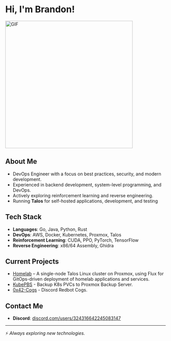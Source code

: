 # Hi, I'm Brandon!
<img src="https://user-images.githubusercontent.com/74038190/212749168-86d6c7ab-98da-409b-998f-c5b74721badd.gif" alt="GIF" width="400"/>

## About Me
- DevOps Engineer with a focus on best practices, security, and modern development.
- Experienced in backend development, system-level programming, and DevOps.
- Actively exploring reinforcement learning and reverse engineering.
- Running **Talos** for self-hosted applications, development, and testing

## Tech Stack
- **Languages**: Go, Java, Python, Rust
- **DevOps**: AWS, Docker, Kubernetes, Proxmox, Talos
- **Reinforcement Learning**: CUDA, PPO, PyTorch, TensorFlow
- **Reverse Engineering**: x86/64 Assembly, Ghidra

## Current Projects
- [Homelab](https://github.com/0x4272616E646F6E/homelab) – A single-node Talos Linux cluster on Proxmox, using Flux for GitOps-driven deployment of homelab applications and services.
- [KubePBS](https://github.com/0x4272616E646F6E/kubepbs) - Backup K8s PVCs to Proxmox Backup Server.
- [0x42-Cogs](https://github.com/0x4272616E646F6E/0x42-cogs) - Discord Redbot Cogs.


## Contact Me
- **Discord**: [discord.com/users/324316642245083147](https://discord.com/users/324316642245083147)

---

⚡ *Always exploring new technologies.*
